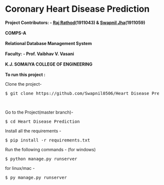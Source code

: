 # Coronary Heart Disease Prediction

<b>Project Contributors: -  [Raj Rathod](https://github.com/ArerehRaj)(1911043) & [Swapnil Jha](https://github.com/Swapnil0506)(1911059)</b><br/><br/>
<b>COMPS-A</b><br/><br/>
<b>Relational Database Management System</b><br/><br/>
<b>Faculty: -  Prof. Vaibhav V. Vasani</b><br/><br/>
<b>K.J. SOMAIYA COLLEGE OF ENGINEERING</b><br/><br/>
<b>To run this project :</b><br>

Clone the project-
<pre>
$ git clone https://github.com/Swapnil0506/Heart_Disease_Prediction.git
</pre><br/>
Go to the Project(master branch)-
<pre>
$ cd Heart_Disease_Prediction
</pre>
Install all the requirements -
<pre>
$ pip install -r requirements.txt
</pre>
Run the following commands -
(for windows)
<pre>
$ python manage.py runserver
</pre>
for linux/mac - 
<pre>
$ py manage.py runserver
</pre>
